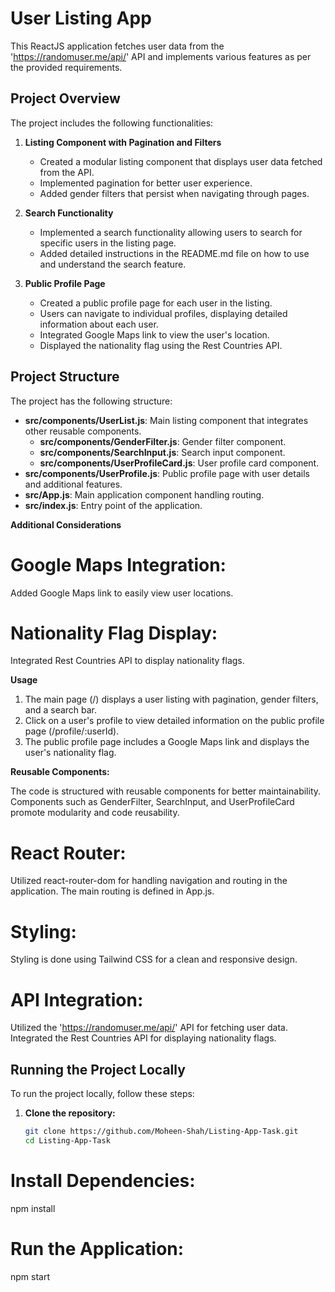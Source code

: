 # User Listing App

This ReactJS application fetches user data from the 'https://randomuser.me/api/' API and implements various features as per the provided requirements.

## Project Overview

The project includes the following functionalities:

1. **Listing Component with Pagination and Filters**
   - Created a modular listing component that displays user data fetched from the API.
   - Implemented pagination for better user experience.
   - Added gender filters that persist when navigating through pages.

2. **Search Functionality**
   - Implemented a search functionality allowing users to search for specific users in the listing page.
   - Added detailed instructions in the README.md file on how to use and understand the search feature.

3. **Public Profile Page**
   - Created a public profile page for each user in the listing.
   - Users can navigate to individual profiles, displaying detailed information about each user.
   - Integrated Google Maps link to view the user's location.
   - Displayed the nationality flag using the Rest Countries API.

## Project Structure

The project has the following structure:

- **src/components/UserList.js**: Main listing component that integrates other reusable components.
  - **src/components/GenderFilter.js**: Gender filter component.
  - **src/components/SearchInput.js**: Search input component.
  - **src/components/UserProfileCard.js**: User profile card component.
- **src/components/UserProfile.js**: Public profile page with user details and additional features.
- **src/App.js**: Main application component handling routing.
- **src/index.js**: Entry point of the application.

**Additional Considerations**

# Google Maps Integration: 
Added Google Maps link to easily view user locations.

# Nationality Flag Display:
Integrated Rest Countries API to display nationality flags.

**Usage**
1. The main page (/) displays a user listing with pagination, gender filters, and a search bar.
2. Click on a user's profile to view detailed information on the public profile page (/profile/:userId).
3. The public profile page includes a Google Maps link and displays the user's nationality flag.

**Reusable Components:**

The code is structured with reusable components for better maintainability.
Components such as GenderFilter, SearchInput, and UserProfileCard promote modularity and code reusability.
# React Router:

Utilized react-router-dom for handling navigation and routing in the application.
The main routing is defined in App.js.
# Styling:

Styling is done using Tailwind CSS for a clean and responsive design.
# API Integration:

Utilized the 'https://randomuser.me/api/' API for fetching user data.
Integrated the Rest Countries API for displaying nationality flags.

## Running the Project Locally

To run the project locally, follow these steps:

1. **Clone the repository:**

   ```bash
   git clone https://github.com/Moheen-Shah/Listing-App-Task.git
   cd Listing-App-Task
# Install Dependencies:
npm install

# Run the Application:
npm start

